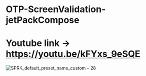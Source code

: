 # OTP-ScreenValidation-jetPackCompose

# Youtube link -> https://youtu.be/kFYxs_9eSQE

![SPRK_default_preset_name_custom – 28](https://user-images.githubusercontent.com/51374446/149816262-b84dfa38-d9c1-4fab-968f-876db0421383.png)
